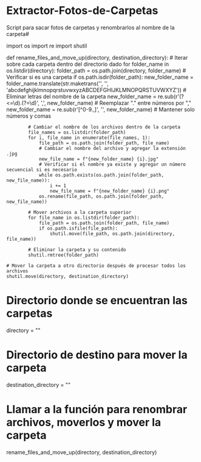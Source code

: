 # Extractor-Fotos-de-Carpetas
Script para sacar fotos de carpetas y renombrarlos al nombre de la carpeta#

import os
import re
import shutil

def rename_files_and_move_up(directory, destination_directory):
    # Iterar sobre cada carpeta dentro del directorio dado
    for folder_name in os.listdir(directory):
        folder_path = os.path.join(directory, folder_name)
        # Verificar si es una carpeta
        if os.path.isdir(folder_path):
            new_folder_name = folder_name.translate(str.maketrans('', '', 'abcdefghijklmnopqrstuvwxyzABCDEFGHIJKLMNOPQRSTUVWXYZ'))  # Eliminar letras del nombre de la carpeta
            new_folder_name = re.sub(r'(?<=\d)\.(?=\d)', ',', new_folder_name)  # Reemplazar "." entre números por ","
            new_folder_name = re.sub(r'[^0-9.,]', '', new_folder_name)  # Mantener solo números y comas
            
            # Cambiar el nombre de los archivos dentro de la carpeta
            file_names = os.listdir(folder_path)
            for i, file_name in enumerate(file_names, 1):
                file_path = os.path.join(folder_path, file_name)
                # Cambiar el nombre del archivo y agregar la extensión .jpg
                new_file_name = f"{new_folder_name} {i}.jpg"
                # Verificar si el nombre ya existe y agregar un número secuencial si es necesario
                while os.path.exists(os.path.join(folder_path, new_file_name)):
                    i += 1
                    new_file_name = f"{new_folder_name} {i}.png"
                os.rename(file_path, os.path.join(folder_path, new_file_name))
            
            # Mover archivos a la carpeta superior
            for file_name in os.listdir(folder_path):
                file_path = os.path.join(folder_path, file_name)
                if os.path.isfile(file_path):
                    shutil.move(file_path, os.path.join(directory, file_name))
            
            # Eliminar la carpeta y su contenido
            shutil.rmtree(folder_path)
    
    # Mover la carpeta a otro directorio después de procesar todos los archivos
    shutil.move(directory, destination_directory)

# Directorio donde se encuentran las carpetas
directory = ""

# Directorio de destino para mover la carpeta
destination_directory = ""

# Llamar a la función para renombrar archivos, moverlos y mover la carpeta
rename_files_and_move_up(directory, destination_directory)

